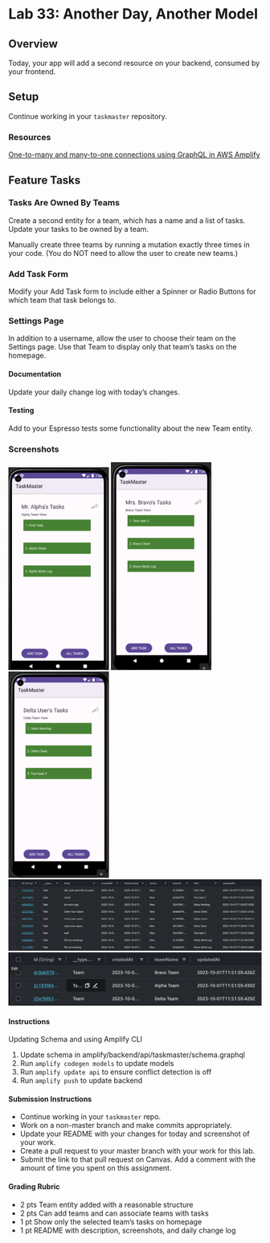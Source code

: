 # Lab 33: Another Day, Another Model

## Overview

Today, your app will add a second resource on your backend, consumed by your frontend.

## Setup

Continue working in your `taskmaster` repository.

### Resources
[One-to-many and many-to-one connections using GraphQL in AWS Amplify](https://docs.amplify.aws/cli/graphql/data-modeling/#has-many-relationship)

## Feature Tasks

### Tasks Are Owned By Teams
Create a second entity for a team, which has a name and a list of tasks. Update your tasks to be owned by a team.

Manually create three teams by running a mutation exactly three times in your code. (You do NOT need to allow the user to create new teams.)

### Add Task Form
Modify your Add Task form to include either a Spinner or Radio Buttons for which team that task belongs to.

### Settings Page
In addition to a username, allow the user to choose their team on the Settings page. Use that Team to display only that team’s tasks on the homepage.

#### Documentation
Update your daily change log with today’s changes.

#### Testing
Add to your Espresso tests some functionality about the new Team entity.

### Screenshots

<img src="../screenshots/lab33/alphaGroupSS.png" alt="Alpha Team Tasks" width="200"/> 
<img src="../screenshots/lab33/bravoGroupSS.png" alt="Bravo Team Tasks" width="200"/> 
<img src="../screenshots/lab33/deltaGroupSS.png" alt="Delta Team Tasks" width="200"/> 
<img src="../screenshots/lab33/awsTaskTableSS.png" alt="AWS Tasks" width="800"/> 
<img src="../screenshots/lab33/awsTeamTableSS.png" alt="AWS Teams" width="800"/> 


#### Instructions
Updating Schema and using Amplify CLI
1. Update schema in amplify/backend/api/taskmaster/schema.graphql
2. Run `amplify codegen models` to update models
3. Run `amplify update api` to ensure conflict detection is off
4. Run `amplify push` to update backend


#### Submission Instructions
* Continue working in your `taskmaster` repo.
* Work on a non-master branch and make commits appropriately.
* Update your README with your changes for today and screenshot of your work.
* Create a pull request to your master branch with your work for this lab.
* Submit the link to that pull request on Canvas. Add a comment with the amount of time you spent on this assignment.

#### Grading Rubric
* 2 pts Team entity added with a reasonable structure
* 2 pts Can add teams and can associate teams with tasks
* 1 pt Show only the selected team’s tasks on homepage
* 1 pt README with description, screenshots, and daily change log